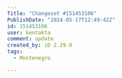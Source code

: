 ```yaml
---
Title: "Changeset #151453106"
PublishDate: "2024-05-17T12:49:42Z"
id: 151453106
user: kentakta
comment: update
created_by: iD 2.29.0
tags:
  - Montenegro

---
```

